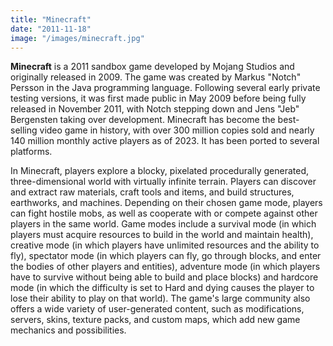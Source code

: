 ```yaml
---
title: "Minecraft"
date: "2011-11-18"
image: "/images/minecraft.jpg"
---
```


**Minecraft** is a 2011 sandbox game developed by Mojang Studios and originally released in 2009. The game was created by Markus "Notch" Persson in the Java programming language. Following several early private testing versions, it was first made public in May 2009 before being fully released in November 2011, with Notch stepping down and Jens "Jeb" Bergensten taking over development. Minecraft has become the best-selling video game in history, with over 300 million copies sold and nearly 140 million monthly active players as of 2023. It has been ported to several platforms.

In Minecraft, players explore a blocky, pixelated procedurally generated, three-dimensional world with virtually infinite terrain. Players can discover and extract raw materials, craft tools and items, and build structures, earthworks, and machines. Depending on their chosen game mode, players can fight hostile mobs, as well as cooperate with or compete against other players in the same world. Game modes include a survival mode (in which players must acquire resources to build in the world and maintain health), creative mode (in which players have unlimited resources and the ability to fly), spectator mode (in which players can fly, go through blocks, and enter the bodies of other players and entities), adventure mode (in which players have to survive without being able to build and place blocks) and hardcore mode (in which the difficulty is set to Hard and dying causes the player to lose their ability to play on that world). The game's large community also offers a wide variety of user-generated content, such as modifications, servers, skins, texture packs, and custom maps, which add new game mechanics and possibilities.
